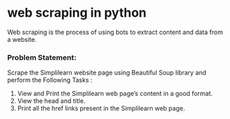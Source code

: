 # web scraping in python
Web scraping is the process of using bots to extract content and data from a website.

### Problem Statement:
Scrape the Simplilearn website page using Beautiful Soup library and perform the Following Tasks :
1.	View and Print the Simplilearn web page’s content in a good format.
2.	View the head and title.
3.	Print all the href links present in the Simplilearn web page.

